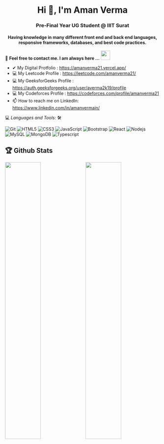 
<h1 align="center">Hi 🙂, I'm Aman Verma</h1>
<h3 align="center">Pre-Final Year UG Student @ IIIT Surat</h3>

<h4 align="center"> Having knowledge in many different front end and back end languages, responsive frameworks, databases, and best code practices.</h4>

<!-- ![](https://visitor-badge.glitch.me/badge?page_id=amanverma21.amanverma21) -->

📝 **Feel free to contact me. I am always here ...** <img src="https://media.giphy.com/media/WUlplcMpOCEmTGBtBW/giphy.gif" width="30">
<br>
- ✔  My Digital Protfolio :  https://amanverma21.vercel.app/
- 💻 My Leetcode Profile : https://leetcode.com/amanverma21/
- 💻 My GeeksforGeeks Profile : https://auth.geeksforgeeks.org/user/averma2k19/profile
- 💻 My Codeforces Profile : https://codeforces.com/profile/amanverma21
- 📫 How to reach me on LinkedIn: https://www.linkedin.com/in/amanvermain/

💻 *Languages and Tools:* 🛠️<br>

![Git](https://img.shields.io/badge/-Git-000000?style=flat&logo=git&logoColor=F05032&labelColor=ffffff)
![HTML5](https://img.shields.io/badge/-HTML5-000000?style=flat&logo=html5&logoColor=ffffff&labelColor=E34F26)
![CSS3](https://img.shields.io/badge/-CSS3-000000?style=flat&logo=css3&logoColor=ffffff&labelColor=1572B6) 
![JavaScript](https://img.shields.io/badge/-JavaScript-000000?style=flat&logo=javascript)
![Bootstrap](https://img.shields.io/badge/-Bootstrap-000000?style=flat&logo=bootstrap&logoColor=ffffff&labelColor=563D7C)
![React](https://img.shields.io/badge/-React-000000?style=flat&logo=react)
![Nodejs](https://img.shields.io/badge/-Nodejs-000000?style=flat&logo=Node.js)
![MySQL](https://img.shields.io/badge/-MySQL-000000?style=flat&logo=mysql&labelColor=ffffff)
![MongoDB](https://img.shields.io/badge/-MongoDB-000000?style=flat&logo=mongodb&labelColor=ffffff)
![Typescript](https://img.shields.io/badge/-Typescript-000000?style=flat&logo=typescript&labelColor=ffffff)



## 🏆 Github Stats




<img  src="https://github-readme-stats.vercel.app/api?username=amanverma21&show_icons=true&hide_border=true&theme=dark" width="48%" align="right" >
<img  src="https://github-readme-streak-stats.herokuapp.com/?user=amanverma21" width="48%" >
<br>

